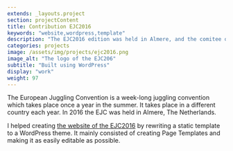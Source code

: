 ```yaml
---
extends: _layouts.project
section: projectContent
title: Contribution EJC2016
keywords: "website,wordpress,template"
description: "The EJC2016 edition was held in Almere, and the comitee of that year asked me to turn a template into a WordPress theme."
categories: projects
image: /assets/img/projects/ejc2016.png
image_alt: "The logo of the EJC206"
subtitle: "Built using WordPress"
display: "work"
weight: 97
---
```


The European Juggling Convention is a week-long juggling convention which takes place once a year in the summer. It takes place in a different country each year. In 2016 the EJC was held in Almere, The Netherlands.

I helped creating <a href="https://web.archive.org/web/20160716064805/http://www.ejc2016.org/" target="_blank">the website of the EJC2016</a> by rewriting a static template to a WordPress theme. It mainly consisted of creating Page Templates and making it as easily editable as possible.